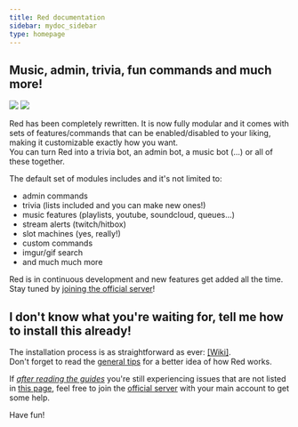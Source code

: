 ```yaml
---
title: Red documentation
sidebar: mydoc_sidebar
type: homepage
---
```


## Music, admin, trivia, fun commands and much more!  
[<img src="https://img.shields.io/badge/Support-me!-orange.svg">](https://www.patreon.com/Twentysix26) [<img src="https://discordapp.com/api/servers/133049272517001216/widget.png?style=banner5">](https://discord.gg/0k4npTwMvTpv9wrh)  

Red has been completely rewritten. It is now fully modular and it comes with sets of features/commands that can be enabled/disabled to your liking, making it customizable exactly how you want.  
You can turn Red into a trivia bot, an admin bot, a music bot (...) or all of these together.  

The default set of modules includes and it's not limited to: 
* admin commands 
* trivia (lists included and you can make new ones!)
* music features (playlists, youtube, soundcloud, queues...)
* stream alerts (twitch/hitbox)
* slot machines (yes, really!)
* custom commands
* imgur/gif search
* and much much more

Red is in continuous development and new features get added all the time. Stay tuned by [joining the official server](https://discord.gg/0k4npTwMvTpv9wrh)!

## I don't know what you're waiting for, tell me how to install this already!

The installation process is as straightforward as ever: [[Wiki]](https://github.com/Twentysix26/Red-DiscordBot/wiki).  
Don't forget to read the [general tips](https://github.com/Twentysix26/Red-DiscordBot/wiki/General-tips) for a better idea of how Red works.

If [*after reading the guides*](https://github.com/Twentysix26/Red-DiscordBot/wiki) you're still experiencing issues that are not listed in [this page](https://github.com/Twentysix26/Red-DiscordBot/wiki/Troubleshooting), feel free to join the [official server](https://discord.gg/0k4npTwMvTpv9wrh) with your main account to get some help.  

Have fun!






